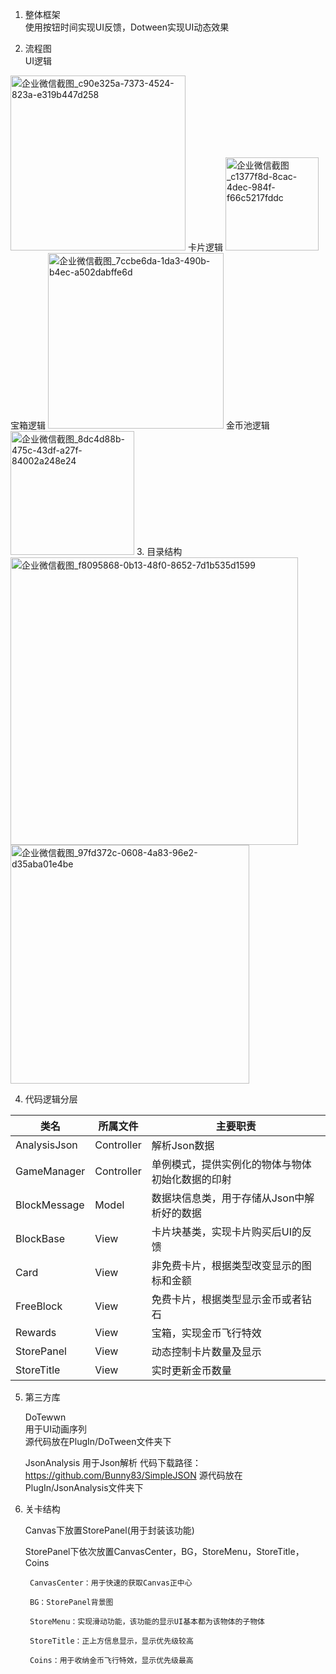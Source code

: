 1. 整体框架 <br>
  使用按钮时间实现UI反馈，Dotween实现UI动态效果
  
2. 流程图<br>
  UI逻辑
  <img width="280" alt="企业微信截图_c90e325a-7373-4524-823a-e319b447d258" src="https://user-images.githubusercontent.com/93114635/141048504-3ca9da8e-34a9-4bca-bb1f-4a4d91f3685e.png">
  卡片逻辑
  <img width="149" alt="企业微信截图_c1377f8d-8cac-4dec-984f-f66c5217fddc" src="https://user-images.githubusercontent.com/93114635/141038192-df4dd484-8522-4131-b36f-d4d1bb190714.png">
  宝箱逻辑
  <img width="281" alt="企业微信截图_7ccbe6da-1da3-490b-b4ec-a502dabffe6d" src="https://user-images.githubusercontent.com/93114635/141048704-6a5140b7-572a-4f94-874f-d79f955ffa42.png">
  金币池逻辑
<img width="198" alt="企业微信截图_8dc4d88b-475c-43df-a27f-84002a248e24" src="https://user-images.githubusercontent.com/93114635/141039750-00bcddf3-defb-4eec-ab34-05856b8de342.png">
3. 目录结构
<img width="460" alt="企业微信截图_f8095868-0b13-48f0-8652-7d1b535d1599" src="https://user-images.githubusercontent.com/93114635/140706974-0aa0791f-11bf-40f6-a498-69841e86fc96.png">
<img width="382" alt="企业微信截图_97fd372c-0608-4a83-96e2-d35aba01e4be" src="https://user-images.githubusercontent.com/93114635/140706994-abe83cea-772c-4fdb-a096-42163d22efb6.png">



4. 代码逻辑分层

| 类名 | 所属文件 | 主要职责 |
|-----|---------|--------|
| AnalysisJson | Controller | 解析Json数据 |
|GameManager | Controller | 单例模式，提供实例化的物体与物体初始化数据的印射 |
| BlockMessage | Model | 数据块信息类，用于存储从Json中解析好的数据 |
| BlockBase | View | 卡片块基类，实现卡片购买后UI的反馈 |
| Card | View | 非免费卡片，根据类型改变显示的图标和金额 |
| FreeBlock | View | 免费卡片，根据类型显示金币或者钻石 |
| Rewards | View | 宝箱，实现金币飞行特效 |
| StorePanel | View | 动态控制卡片数量及显示 |
| StoreTitle | View | 实时更新金币数量 |

5. 第三方库<br>

    DoTewwn<br>
    用于UI动画序列<br>
    源代码放在PlugIn/DoTween文件夹下<br>
    
    JsonAnalysis
    用于Json解析
    代码下载路径： https://github.com/Bunny83/SimpleJSON
    源代码放在PlugIn/JsonAnalysis文件夹下
    
6. 关卡结构<br>

    Canvas下放置StorePanel(用于封装该功能)
    
    StorePanel下依次放置CanvasCenter，BG，StoreMenu，StoreTitle，Coins
        
        CanvasCenter：用于快速的获取Canvas正中心
        
        BG：StorePanel背景图
        
        StoreMenu：实现滑动功能，该功能的显示UI基本都为该物体的子物体
        
        StoreTitle：正上方信息显示，显示优先级较高
        
        Coins：用于收纳金币飞行特效，显示优先级最高
